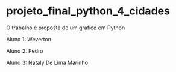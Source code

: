 # projeto_final_python_4_cidades

O trabalho é proposta de um grafico em Python 

Aluno 1: Weverton

Aluno 2: Pedro

Aluno 3: Nataly De Lima Marinho
